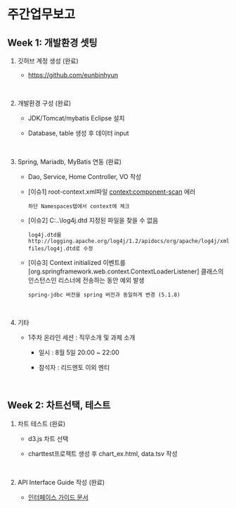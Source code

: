 # 주간업무보고

## Week 1: 개발환경 셋팅

1. 깃허브 계정 생성 (완료)

    * https://github.com/eunbinhyun

<br>

2. 개발환경 구성 (완료)

    * JDK/Tomcat/mybatis Eclipse 설치 
    
    * Database, table 생성 후 데이터 input

<br>

3. Spring, Mariadb, MyBatis 연동 (완료)

    * Dao, Service, Home Controller, VO 작성

    * [이슈1] root-context.xml파일 <context:component-scan> 에러

          하단 Namespaces탭에서 context에 체크


    * [이슈2] C:\..\log4j.dtd 지정된 파일을 찾을 수 없음

          log4j.dtd를 http://logging.apache.org/log4j/1.2/apidocs/org/apache/log4j/xml/doc-files/log4j.dtd로 수정


    * [이슈3] Context initialized 이벤트를 [org.springframework.web.context.ContextLoaderListener] 클래스의 인스턴스인 리스너에 전송하는 동안 예외 발생

          spring-jdbc 버전을 spring 버전과 동일하게 변경 (5.1.8)


<br>

4. 기타

    * 1주차 온라인 세션 : 직무소개 및 과제 소개

      - 일시 : 8월 5일 20:00 ~ 22:00

      - 참석자 : 리드멘토 이외 멘티

<br>

## Week 2: 차트선택, 테스트

1. 차트 테스트 (완료)

   * d3.js 차트 선택
   
   * charttest프로젝트 생성 후 chart_ex.html, data.tsv 작성
    
<br>

2. API Interface Guide 작성 (완료)

   * [인터페이스 가이드 문서](https://github.com/eunbinhyun/sw-spring/blob/master/doc/%EC%9D%B8%ED%84%B0%ED%8E%98%EC%9D%B4%EC%8A%A4%20%EA%B0%80%EC%9D%B4%EB%93%9C%20%EB%AC%B8%EC%84%9C.docx)


<br>
